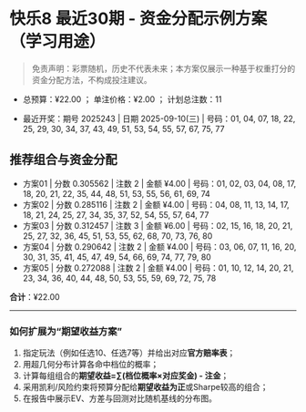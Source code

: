 # 快乐8 最近30期 - 资金分配示例方案（学习用途）

> 免责声明：彩票随机，历史不代表未来；本方案仅展示一种基于权重打分的资金分配方法，不构成投注建议。

- 总预算：¥22.00 ； 单注价格：¥2.00 ； 计划总注数：11

- 最近开奖：期号 2025243 | 日期 2025-09-10(三) | 号码：01, 04, 07, 18, 22, 25, 29, 30, 34, 37, 43, 49, 51, 53, 54, 55, 57, 67, 75, 77


## 推荐组合与资金分配

- 方案01 | 分数 0.305562 | 注数   2 | 金额 ¥4.00 | 号码：01, 02, 03, 04, 08, 17, 18, 20, 21, 22, 35, 44, 48, 51, 53, 55, 56, 61, 69, 74
- 方案02 | 分数 0.285116 | 注数   2 | 金额 ¥4.00 | 号码：04, 08, 11, 13, 14, 17, 18, 21, 24, 25, 27, 34, 35, 37, 52, 54, 55, 57, 64, 77
- 方案03 | 分数 0.312457 | 注数   3 | 金额 ¥6.00 | 号码：02, 15, 16, 18, 20, 21, 25, 27, 32, 36, 45, 51, 53, 55, 62, 68, 70, 73, 76, 80
- 方案04 | 分数 0.290642 | 注数   2 | 金额 ¥4.00 | 号码：03, 06, 07, 11, 16, 20, 30, 31, 35, 41, 45, 47, 49, 54, 66, 69, 74, 77, 79, 80
- 方案05 | 分数 0.272088 | 注数   2 | 金额 ¥4.00 | 号码：01, 10, 12, 14, 20, 21, 23, 34, 36, 40, 44, 48, 50, 53, 55, 59, 69, 72, 75, 78

**合计**：¥22.00


---
### 如何扩展为“期望收益方案”

1) 指定玩法（例如任选10、任选7等）并给出对应**官方赔率表**；
2) 用超几何分布计算各命中档位的概率；
3) 计算每组组合的**期望收益=∑(档位概率×对应奖金) - 注金**；
4) 采用凯利/风险约束将预算分配给**期望收益为正**或Sharpe较高的组合；
5) 在报告中展示EV、方差与回测对比随机基线的分布图。